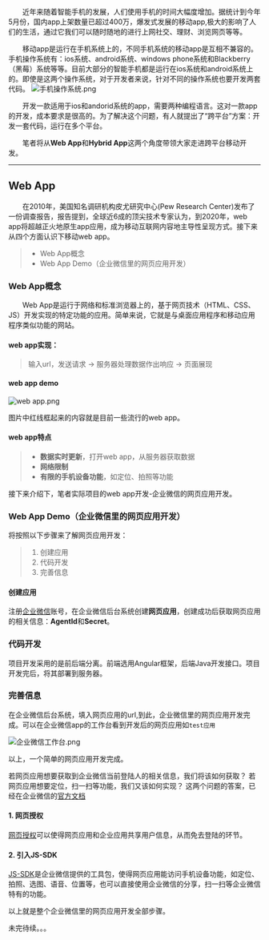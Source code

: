 
&ensp;&ensp;&ensp;&ensp;近年来随着智能手机的发展，人们使用手机的时间大幅度增加。据统计到今年5月份，国内app上架数量已超过400万，爆发式发展的移动app,极大的影响了人们的生活，通过它我们可以随时随地的进行上网社交、理财、浏览网页等等。

&emsp;&emsp;移动app是运行在手机系统上的，不同手机系统的移动app是互相不兼容的。手机操作系统有：ios系统、android系统、windows phone系统和Blackberry（黑莓）系统等等。目前大部分的智能手机都是运行在ios系统和android系统上的。即使是这两个操作系统，对于开发者来说，针对不同的操作系统也要开发两套代码。
![手机操作系统.png](https://upload-images.jianshu.io/upload_images/3126944-b68e0591bc3e02d9.png?imageMogr2/auto-orient/strip%7CimageView2/2/w/1240)

&#8194;&#8194;&#8194;&#8194;开发一款适用于ios和andorid系统的app，需要两种编程语言。这对一款app的开发，成本要求是很高的。为了解决这个问题，有人就提出了“跨平台”方案：开发一套代码，运行在多个平台。

&#8194;&#8194;&#8194;&#8194;笔者将从**Web App**和**Hybrid App**这两个角度带领大家走进跨平台移动开发。

---
## Web App
&emsp;&emsp;在2010年，美国知名调研机构皮尤研究中心(Pew Research Center)发布了一份调查报告，报告提到，全球近6成的顶尖技术专家认为，到2020年，web app将超越正火地原生app应用，成为移动互联网内容地主导性呈现方式。接下来从四个方面认识下移动web app。
> * Web App概念
> * Web App Demo（企业微信里的网页应用开发）
### Web App概念
&emsp;&emsp;Web App是运行于网络和标准浏览器上的，基于网页技术（HTML、CSS、JS）开发实现的特定功能的应用。简单来说，它就是与桌面应用程序和移动应用程序类似功能的网站。

#### web app实现：
> 输入url，发送请求 -> 服务器处理数据作出响应 -> 页面展现
#### web app demo
![web app.png](https://upload-images.jianshu.io/upload_images/3126944-44c0c128c4f3a0a4.png?imageMogr2/auto-orient/strip%7CimageView2/2/w/1240)

图片中红线框起来的内容就是目前一些流行的web app。

#### web app特点
> * **数据实时更新**，打开web app，从服务器获取数据
> * **网络限制**
> * **有限的手机设备功能**，如定位、拍照等功能

接下来介绍下，笔者实际项目的web app开发-企业微信的网页应用开发。
### Web App Demo（企业微信里的网页应用开发）
将按照以下步骤来了解网页应用开发：
> 1. 创建应用
> 2. 代码开发
> 3. 完善信息

#### 创建应用
注册[企业微信](https://work.weixin.qq.com/)账号，在企业微信后台系统创建**网页应用**，创建成功后获取网页应用的相关信息：**AgentId**和**Secret**。

### 代码开发
项目开发采用的是前后端分离。前端选用Angular框架，后端Java开发接口。项目开发完后，将其部署到服务器。

### 完善信息
在企业微信后台系统，填入网页应用的url,到此，企业微信里的网页应用开发完成。可以在企业微信app的工作台看到开发后的网页应用如`test应用`

![企业微信工作台.png](https://upload-images.jianshu.io/upload_images/3126944-b5f4f2ce8ecfe2b4.png?imageMogr2/auto-orient/strip%7CimageView2/2/w/1240)

以上，一个简单的网页应用开发完成。

若网页应用想要获取到企业微信当前登陆人的相关信息，我们将该如何获取？
若网页应用想要定位，扫一扫等功能，我们又该如何实现？
这两个问题的答案，已经在企业微信的[官方文档](https://work.weixin.qq.com/api/doc)

#### 1. 网页授权
[网页授权](https://work.weixin.qq.com/api/doc#90000/90135/91020)可以使得网页应用和企业应用共享用户信息，从而免去登陆的环节。

#### 2.  引入JS-SDK
[JS-SDK](https://work.weixin.qq.com/api/doc#90000/90136/90512)是企业微信提供的工具包，使得网页应用能访问手机设备功能，如定位、拍照、选图、语音、位置等，也可以直接使用企业微信的分享，扫一扫等企业微信特有的功能。

以上就是整个企业微信里的网页应用开发全部步骤。

未完待续。。。
